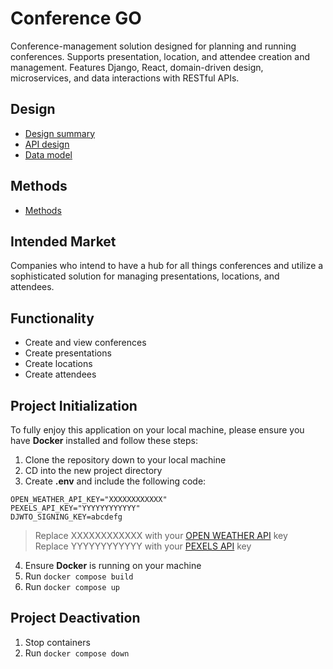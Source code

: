 # Conference GO
Conference-management solution designed for planning and running conferences. Supports presentation, location, and attendee creation and management. Features Django, React, domain-driven design, microservices, and data interactions with RESTful APIs.

## Design
- [Design summary](docs/design-summary.md)
- [API design](docs/api-design.md)
- [Data model](docs/data-model.md)

## Methods
- [Methods](docs/methods.md)


## Intended Market
Companies who intend to have a hub for all things conferences and utilize a sophisticated solution for managing presentations, locations, and attendees.


## Functionality
- Create and view conferences
- Create presentations
- Create locations
- Create attendees


## Project Initialization

To fully enjoy this application on your local machine, please ensure you have <b>Docker</b> installed and follow these steps:

1. Clone the repository down to your local machine
2. CD into the new project directory
3. Create <b>.env</b> and include the following code:


```
OPEN_WEATHER_API_KEY="XXXXXXXXXXXX"
PEXELS_API_KEY="YYYYYYYYYYYY"
DJWTO_SIGNING_KEY=abcdefg
```

>Replace XXXXXXXXXXXX with your [OPEN WEATHER API](https://openweathermap.org/api) key <br />
>Replace YYYYYYYYYYYY with your [PEXELS API](https://www.pexels.com/api/) key


4. Ensure <b>Docker</b> is running on your machine
5. Run `docker compose build`
6. Run `docker compose up`


## Project Deactivation
1. Stop containers
2. Run `docker compose down`
